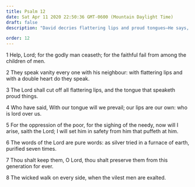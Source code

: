 ```yaml
---
title: Psalm 12
date: Sat Apr 11 2020 22:50:36 GMT-0600 (Mountain Daylight Time)
draft: false
description: "David decries flattering lips and proud tongues—He says, The words of the Lord are pure words."

order: 12
---
```

    
1 Help, Lord; for the godly man ceaseth; for the faithful fail from among the children of men.

2 They speak vanity every one with his neighbour: with flattering lips and with a double heart do they speak.

3 The Lord shall cut off all flattering lips, and the tongue that speaketh proud things.

4 Who have said, With our tongue will we prevail; our lips are our own: who is lord over us.

5 For the oppression of the poor, for the sighing of the needy, now will I arise, saith the Lord; I will set him in safety from him that puffeth at him.

6 The words of the Lord are pure words: as silver tried in a furnace of earth, purified seven times.

7 Thou shalt keep them, O Lord, thou shalt preserve them from this generation for ever.

8 The wicked walk on every side, when the vilest men are exalted.
